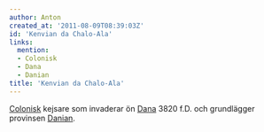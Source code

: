 ```yaml
---
author: Anton
created_at: '2011-08-09T08:39:03Z'
id: 'Kenvian da Chalo-Ala'
links:
  mention:
  - Colonisk
  - Dana
  - Danian
title: 'Kenvian da Chalo-Ala'
---
```


[Colonisk] kejsare som invaderar ön [Dana] 3820 f.D. och grundlägger provinsen [Danian].

  [Colonisk]: Colonisk
  [Dana]: Dana
  [Danian]: Danian
